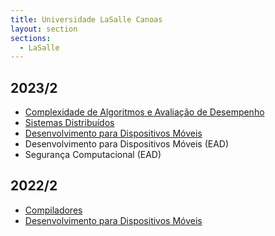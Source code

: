 ```yaml
---
title: Universidade LaSalle Canoas
layout: section
sections:
  - LaSalle
---
```


## 2023/2

* [Complexidade de Algoritmos e Avaliação de Desempenho](2023-02-analise-algoritmos)
* [Sistemas Distribuídos](2023-02-sistemas-distribuidos)
* [Desenvolvimento para Dispositivos Móveis](2023-02-mobile)
* Desenvolvimento para Dispositivos Móveis (EAD)
* Segurança Computacional (EAD)

## 2022/2

* [Compiladores](2022-02-compiladores)
* [Desenvolvimento para Dispositivos Móveis](2022-02-mobile)
